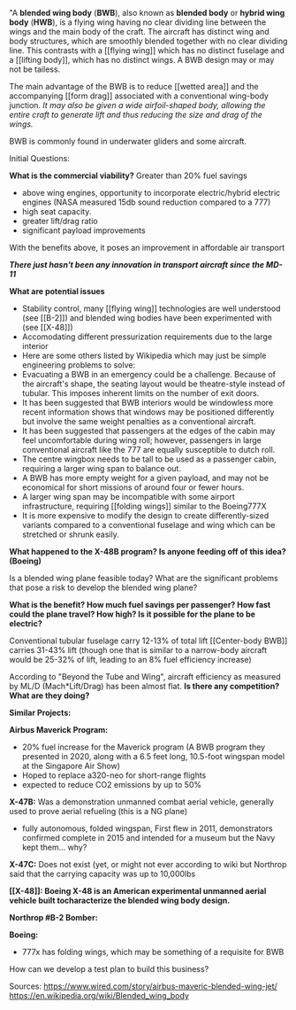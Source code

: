 "A **blended wing body** (**BWB**), also known as **blended body** or **hybrid wing body** (**HWB**), is a flying wing having no clear dividing line between the wings and the main body of the craft. The aircraft has distinct wing and body structures, which are smoothly blended together with no clear dividing line. This contrasts with a [[flying wing]] which has no distinct fuselage and a [[lifting body]], which has no distinct wings. A BWB design may or may not be tailess.

The main advantage of the BWB is to reduce [[wetted area]] and the accompanying [[form drag]] associated with a conventional wing-body junction. *It may also be given a wide airfoil-shaped body, allowing the entire craft to generate lift and thus reducing the size and drag of the wings.*

BWB is commonly found in underwater gliders and some aircraft.

Initial Questions:

**What is the commercial viability?**
Greater than 20% fuel savings
- above wing engines, opportunity to incorporate electric/hybrid electric engines (NASA measured 15db sound reduction compared to a 777)
- high seat capacity.
- greater lift/drag ratio
- significant payload improvements

With the benefits above, it poses an improvement in affordable air transport

***There just hasn't been any innovation in transport aircraft since the MD-11***

**What are potential issues**
- Stability control, many [[flying wing]] technologies are well understood (see [[B-2]]) and blended wing bodies have been experimented with (see [[X-48]])
- Accomodating different pressurization requirements due to the large interior
- Here are some others listed by Wikipedia which may just be simple engineering problems to solve:
-   Evacuating a BWB in an emergency could be a challenge. Because of the aircraft's shape, the seating layout would be theatre-style instead of tubular. This imposes inherent limits on the number of exit doors.
-   It has been suggested that BWB interiors would be windowless more recent information shows that windows may be positioned differently but involve the same weight penalties as a conventional aircraft.
-   It has been suggested that passengers at the edges of the cabin may feel uncomfortable during wing roll; however, passengers in large conventional aircraft like the 777 are equally susceptible to dutch roll.
-   The centre wingbox needs to be tall to be used as a passenger cabin, requiring a larger wing span to balance out.
-   A BWB has more empty weight for a given payload, and may not be economical for short missions of around four or fewer hours.
-   A larger wing span may be incompatible with some airport infrastructure, requiring [[folding wings]] similar to the Boeing777X
-   It is more expensive to modify the design to create differently-sized variants compared to a conventional fuselage and wing which can be stretched or shrunk easily.

**What happened to the X-48B program? Is anyone feeding off of this idea? (Boeing)**

Is a blended wing plane feasible today? What are the significant problems that pose a risk to develop the blended wing plane?

**What is the benefit? How much fuel savings per passenger? How fast could the plane travel? How high? Is it possible for the plane to be electric?**

Conventional tubular fuselage carry 12-13% of total lift
[[Center-body BWB]] carries 31-43% lift (though one that is similar to a narrow-body aircraft would be 25-32% of lift, leading to an 8% fuel efficiency increase)

According to "Beyond the Tube and Wing", aircraft efficiency as measured by ML/D (Mach*Lift/Drag) has been almost flat. 
**Is there any competition? What are they doing?**

**Similar Projects:**

**Airbus Maverick Program:**
- 20% fuel increase for the Maverick program (A BWB program they presented in 2020, along with a 6.5 feet long, 10.5-foot wingspan model at the Singapore Air Show)
- Hoped to replace a320-neo for short-range flights
- expected to reduce CO2 emissions by up to 50%

**X-47B:** Was a demonstration unmanned combat aerial vehicle, generally used to prove aerial refueling (this is a NG plane)
- fully autonomous, folded wingspan, 
First flew in 2011, demonstrators confirmed complete in 2015 and intended for a museum but the Navy kept them... why?

**X-47C:** Does not exist (yet, or might not ever according to wiki but Northrop said that the carrying capacity was up to 10,000lbs

**[[X-48]]:  Boeing X-48 is an American experimental unmanned aerial vehicle built tocharacterize the blended wing body design.**

**Northrop #B-2 Bomber:**

**Boeing:**
- 777x has folding wings, which may be something of a requisite for BWB

How can we develop a test plan to build this business?

Sources: 
https://www.wired.com/story/airbus-maveric-blended-wing-jet/
https://en.wikipedia.org/wiki/Blended_wing_body
